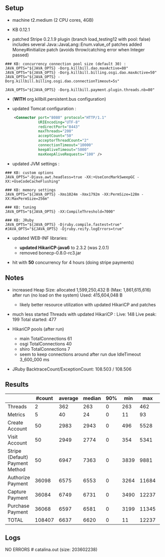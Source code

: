 ## Setup

- machine t2.medium (2 CPU cores, 4GB)

- KB 0.12.1
- patched Stripe 0.2.1.9 plugin (branch load_testing12 with pool: false)
  includes several Java::JavaLang::Enum.value_of patches
  added Money#initialize patch (avoids throw/catching error when Integer passed)
  
```
### KB: concurrency connection pool size (default 30) :
JAVA_OPTS="${JAVA_OPTS} -Dorg.killbill.dao.maxActive=80"
JAVA_OPTS="${JAVA_OPTS} -Dorg.killbill.billing.osgi.dao.maxActive=50"
JAVA_OPTS="${JAVA_OPTS} -Dorg.killbill.billing.osgi.dao.connectionTimeout=5s"

JAVA_OPTS="${JAVA_OPTS} -Dorg.killbill.payment.plugin.threads.nb=80"
```

- (**WITH** org.killbill.persistent.bus configuration)

- updated Tomcat configuration :
```xml
    <Connector port="8080" protocol="HTTP/1.1"
               URIEncoding="UTF-8"
               redirectPort="8443"
               maxThreads="200"
               acceptCount="50"
               acceptorThreadCount="2"
               connectionTimeout="10000"
               keepAliveTimeout="5000"
               maxKeepAliveRequests="100" />
```

- updated JVM settings :
```
### KB: custom options
JAVA_OPTS="-Djava.awt.headless=true -XX:+UseConcMarkSweepGC -XX:+UseCodeCacheFlushing"

### KB: memory settings
JAVA_OPTS="${JAVA_OPTS} -Xms1024m -Xmx1792m -XX:PermSize=128m -XX:MaxPermSize=256m"

### KB: tuning
JAVA_OPTS="${JAVA_OPTS} -XX:CompileThreshold=7000"

### KB: JRuby
JAVA_OPTS="${JAVA_OPTS} -Djruby.compile.fastest=true"
#JAVA_OPTS="${JAVA_OPTS} -Djruby.reify.logErrors=true"
```

- updated WEB-INF libraries:
  * **updated HikariCP-java6** to 2.3.2 (was 2.0.1)
  * removed bonecp-0.8.0-rc3.jar

- hit with **50** concurrency for 4 hours (doing stripe payments)

## Notes

* increased Heap Size: allocated 1,599,250,432 B (Max: 1,861,615,616)
  after run (no load on the system) Used: 415,604,048 B
  
  - likely better resource utilization with updated HikariCP and patches

* much less started Threads with updated HikariCP :
  Live: 148  Live peak: 199  Total started: 477 

* HikariCP pools (after run) 
  - main TotalConnections 61
  - osgi TotalConnections 40
  - shiro TotalConnections 7
  - seem to keep connections around after run due IdleTimeout 3_600_000 ms
  
* JRuby BacktraceCount/ExceptionCount: 108.503 / 108.506
  

## Results

|                                 | #count | average | median | 90% |  min |   max |   errors | bandwidth |
| ------------------------------- | ------ | ------- | ------ | --- | ---- | ----- | -------- | --------- |
|                         Threads |      2 |     362 |    263 |   0 |  263 |   462 | 0.00000% |    0.02/s |
|                         Metrics |      5 |      40 |     24 |   0 |   11 |    93 | 0.00000% |    0.02/s |
|                  Create Account |     50 |    2983 |   2943 |   0 |  496 |  5528 | 0.00000% |    1.31/s |
|                   Visit Account |     50 |    2949 |   2774 |   0 |  354 |  5341 | 0.00000% |    1.78/s |
| Stripe (Default) Payment Method |     50 |    6947 |   7363 |   0 | 3839 |  9881 | 0.00000% |     1.1/s |
|               Authorize Payment |  36098 |    6575 |   6553 |   0 | 3264 | 11684 | 0.00000% |    2.21/s |
|                 Capture Payment |  36084 |    6749 |   6731 |   0 | 3490 | 12237 | 0.00000% |    1.95/s |
|                Purchase Payment |  36068 |    6597 |   6581 |   0 | 3199 | 11345 | 0.00000% |    2.21/s |
|                           TOTAL | 108407 |    6637 |   6620 |   0 |   11 | 12237 | 0.00000% |     6.4/s |


## Logs

NO ERRORS # catalina.out (size: 203602238)
